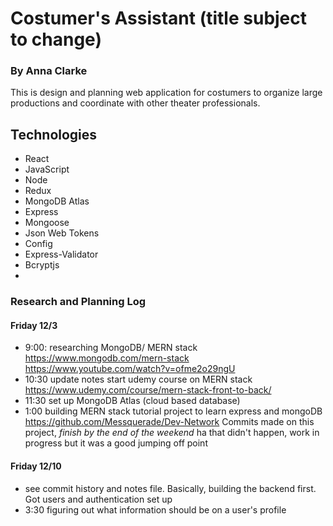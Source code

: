 # Costumer's Assistant (title subject to change)

### By Anna Clarke

This is design and planning web application for costumers to organize large productions and coordinate with other theater professionals.

## Technologies
* React
* JavaScript
* Node
* Redux
* MongoDB Atlas
* Express
* Mongoose
* Json Web Tokens
* Config
* Express-Validator
* Bcryptjs
* 





### Research and Planning Log
#### Friday 12/3
* 9:00: researching MongoDB/ MERN stack 
https://www.mongodb.com/mern-stack
https://www.youtube.com/watch?v=ofme2o29ngU
* 10:30 update notes
start udemy course on MERN stack
https://www.udemy.com/course/mern-stack-front-to-back/
* 11:30 set up MongoDB Atlas (cloud based database)
* 1:00 building MERN stack tutorial project to learn express and mongoDB
https://github.com/Messquerade/Dev-Network
Commits made on this project, *finish by the end of the weekend* ha that didn't happen, work in progress but it was a good jumping off point

#### Friday 12/10
* see commit history and notes file. Basically, building the backend first. Got users and authentication set up
* 3:30 figuring out what information should be on a user's profile


